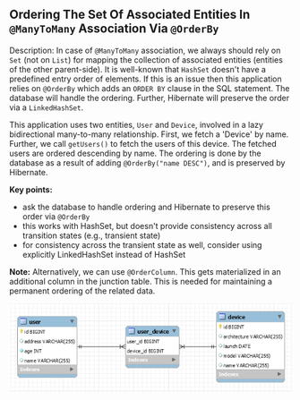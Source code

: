## Ordering The Set Of Associated Entities In `@ManyToMany` Association Via `@OrderBy`

Description: In case of `@ManyToMany` association, we always should rely on `Set` (not on `List`) for mapping the collection of associated entities (entities of the other parent-side). It is well-known that `HashSet` doesn't have a predefined entry order of elements. If this is an issue then this application relies on `@OrderBy` which adds an `ORDER BY` clause in the SQL statement. The database will handle the ordering. Further, Hibernate will preserve the order via a `LinkedHashSet`.

This application uses two entities, `User` and `Device`, involved in a lazy bidirectional many-to-many relationship. First, we fetch a 'Device' by name. Further, we call `getUsers()` to fetch the users of this device. The fetched users are ordered descending by name. The ordering is done by the database as a result of adding `@OrderBy("name DESC")`, and is preserved by Hibernate.

**Key points:**

- ask the database to handle ordering and Hibernate to preserve this order via `@OrderBy`
- this works with HashSet, but doesn't provide consistency across all transition states (e.g., transient state)
- for consistency across the transient state as well, consider using explicitly LinkedHashSet instead of HashSet

**Note:** Alternatively, we can use `@OrderColumn`. This gets materialized in an additional column in the junction table. This is needed for maintaining a permanent ordering of the related data.

![](images/ManyToMany.png)
